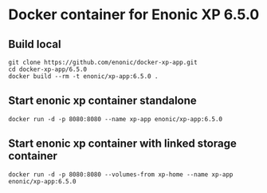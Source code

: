 # Docker container for Enonic XP 6.5.0

## Build local

    git clone https://github.com/enonic/docker-xp-app.git
    cd docker-xp-app/6.5.0
    docker build --rm -t enonic/xp-app:6.5.0 .

## Start enonic xp container standalone

    docker run -d -p 8080:8080 --name xp-app enonic/xp-app:6.5.0

## Start enonic xp container with linked storage container

    docker run -d -p 8080:8080 --volumes-from xp-home --name xp-app enonic/xp-app:6.5.0
